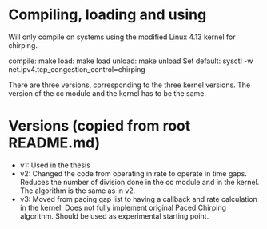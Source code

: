 # Compiling, loading and using

Will only compile on systems using the modified Linux 4.13 kernel for chirping.

compile:         make
load:            make load
unload:          make unload
Set default:     sysctl -w net.ipv4.tcp_congestion_control=chirping

There are three versions, corresponding to the three kernel versions. The version of the cc module and the kernel has to be the same.


# Versions (copied from root README.md)
- v1: Used in the thesis
- v2: Changed the code from operating in rate to operate in time gaps. Reduces the number of division done in the cc module and in the kernel. The algorithm is the same as in v2.
- v3: Moved from pacing gap list to having a callback and rate calculation in the kernel. Does not fully implement original Paced Chirping algorithm. Should be used as experimental starting point.
